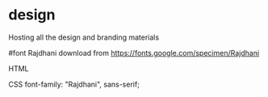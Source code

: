 # design
Hosting all the design and branding materials


#font
Rajdhani 
download from https://fonts.google.com/specimen/Rajdhani


HTML
<link href="http://fonts.googleapis.com/css?family=Rajdhani" rel="stylesheet" type="text/css">

CSS
font-family: "Rajdhani", sans-serif;
